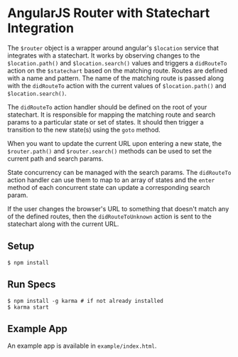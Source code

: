 # AngularJS Router with Statechart Integration

The `$router` object is a wrapper around angular's `$location` service that integrates with a statechart. It works by observing changes to the `$location.path()` and `$location.search()` values and triggers a `didRouteTo` action on the `$statechart` based on the matching route. Routes are defined with a name and pattern. The name of the matching route is passed along with the `didRouteTo` action with the current values of `$location.path()` and `$location.search()`.

The `didRouteTo` action handler should be defined on the root of your statechart. It is responsible for mapping the matching route and search params to a particular state or set of states. It should then trigger a transition to the new state(s) using the `goto` method.

When you want to update the current URL upon entering a new state, the `$router.path()` and `$router.search()` methods can be used to set the current path and search params.

State concurrency can be managed with the search params. The `didRouteTo` action handler can use them to map to an array of states and the `enter` method of each concurrent state can update a corresponding search param.

If the user changes the browser's URL to something that doesn't match any of the defined routes, then the `didRouteToUnknown` action is sent to the statechart along with the current URL.

## Setup

    $ npm install

## Run Specs

    $ npm install -g karma # if not already installed
    $ karma start

## Example App

An example app is available in `example/index.html`.
